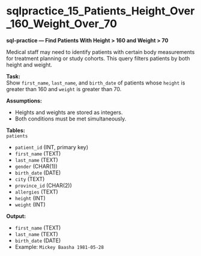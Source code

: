 
# sqlpractice_15_Patients_Height_Over_160_Weight_Over_70

**sql-practice — Find Patients With Height > 160 and Weight > 70**  

Medical staff may need to identify patients with certain body measurements for treatment planning or study cohorts. This query filters patients by both height and weight.  

**Task:**  
Show `first_name`, `last_name`, and `birth_date` of patients whose `height` is greater than 160 and `weight` is greater than 70.  

**Assumptions:**  
- Heights and weights are stored as integers.  
- Both conditions must be met simultaneously.  

**Tables:**  
`patients`  
- `patient_id` (INT, primary key)  
- `first_name` (TEXT)  
- `last_name` (TEXT)  
- `gender` (CHAR(1))  
- `birth_date` (DATE)  
- `city` (TEXT)  
- `province_id` (CHAR(2))  
- `allergies` (TEXT)  
- `height` (INT)  
- `weight` (INT)  

**Output:**  
- `first_name` (TEXT)  
- `last_name` (TEXT)  
- `birth_date` (DATE)  
- Example: `Mickey Baasha 1981-05-28` 